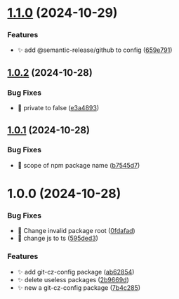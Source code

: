 # [1.1.0](https://github.com/zhumeisongsong/time-travels-workspace/compare/git-cz-config-v1.0.2...git-cz-config-v1.1.0) (2024-10-29)


### Features

* ✨ add @semantic-release/github to config ([659e791](https://github.com/zhumeisongsong/time-travels-workspace/commit/659e79119b0f1e73a953139d85183f6bd21b6a31))

## [1.0.2](https://github.com/zhumeisongsong/time-travels-workspace/compare/git-cz-config-v1.0.1...git-cz-config-v1.0.2) (2024-10-28)


### Bug Fixes

* 🐛 private to false ([e3a4893](https://github.com/zhumeisongsong/time-travels-workspace/commit/e3a4893cda3153911867307168c25a082f91f212))

## [1.0.1](https://github.com/zhumeisongsong/time-travels-workspace/compare/git-cz-config-v1.0.0...git-cz-config-v1.0.1) (2024-10-28)


### Bug Fixes

* 🐛 scope of npm package name ([b7545d7](https://github.com/zhumeisongsong/time-travels-workspace/commit/b7545d7974b1e7ba9d14dfd11256e48eac73e4b1))

# 1.0.0 (2024-10-28)


### Bug Fixes

* 🐛 Change invalid package root ([0fdafad](https://github.com/zhumeisongsong/time-travels-workspace/commit/0fdafad33c5f8e818542a76da4d2cc8b19678422))
* 🐛 change js to ts ([595ded3](https://github.com/zhumeisongsong/time-travels-workspace/commit/595ded3b956e16b9c38f7520ae80535e3d9254d7))


### Features

* ✨ add git-cz-config package ([ab62854](https://github.com/zhumeisongsong/time-travels-workspace/commit/ab62854ff6369514eef63f856d595782f526e6ec))
* ✨ delete useless packages ([2b9669d](https://github.com/zhumeisongsong/time-travels-workspace/commit/2b9669d4df0972833b1de7316fbecbbb29860f17))
* ✨ new a git-cz-config package ([7b4c285](https://github.com/zhumeisongsong/time-travels-workspace/commit/7b4c285a98272ba4dd654f54fedf2c5c463c7ed6))
